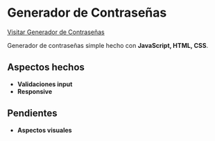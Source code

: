 <h1>Generador de Contraseñas</h1>
<a href="https://alexbgh1.github.io/proyectos-varios-js/password-generator/">Visitar Generador de Contraseñas</a>
<p>Generador de contraseñas simple hecho con <b>JavaScript, HTML, CSS</b>.</p>
<h2>Aspectos hechos</h2>
<ul>
<li><b>Validaciones input</b></li>
<li><b>Responsive</b></li>
</ul>
<h2>Pendientes</h2>
<ul>
<li><b>Aspectos visuales</b></li>
</ul>
